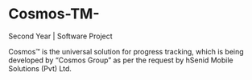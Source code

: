 # Cosmos-TM-
Second Year | Software Project

Cosmos™ is the universal solution for progress tracking, which is being 
developed by “Cosmos Group” as per the request by hSenid Mobile Solutions (Pvt) 
Ltd. 
